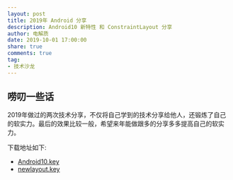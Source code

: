 ```yaml
---
layout: post
title: 2019年 Android 分享
description: Android10 新特性 和 ConstraintLayout 分享
author: 电解质
date: 2019-10-01 17:00:00
share: true
comments: true
tag: 
- 技术沙龙
---
```

## 唠叨一些话
2019年做过的两次技术分享，不仅将自己学到的技术分享给他人，还锻炼了自己的软实力。最后的效果比较一般，希望来年能做跟多的分享多多提高自己的软实力。

下载地址如下:

- [Android10.key]({{site.baseurl}}/asset/shared/Android10.key)
- [newlayout.key]({{site.baseurl}}/asset/shared/newlayout.key)